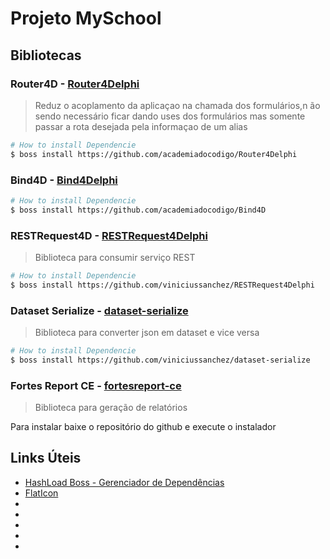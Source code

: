 # Projeto MySchool

## Bibliotecas

### Router4D - [Router4Delphi](https://github.com/academiadocodigo/Router4Delphi)

> Reduz o acoplamento da aplicaçao na chamada dos formulários,n ão sendo necessário ficar dando uses dos formulários mas somente passar a rota desejada pela informaçao de um alias

```bash
# How to install Dependencie
$ boss install https://github.com/academiadocodigo/Router4Delphi
```

### Bind4D - [Bind4Delphi](https://github.com/academiadocodigo/Bind4D)
>
```bash
# How to install Dependencie
$ boss install https://github.com/academiadocodigo/Bind4D
```

### RESTRequest4D -  [RESTRequest4Delphi](https://github.com/viniciussanchez/RESTRequest4Delphi)

> Biblioteca para consumir serviço REST

```bash
# How to install Dependencie
$ boss install https://github.com/viniciussanchez/RESTRequest4Delphi
```

### Dataset Serialize - [dataset-serialize](https://github.com/viniciussanchez/dataset-serialize)

> Biblioteca para converter json em dataset e vice versa

```bash
# How to install Dependencie
$ boss install https://github.com/viniciussanchez/dataset-serialize
```

### Fortes Report CE - [fortesreport-ce](https://github.com/fortesinformatica/fortesreport-ce)

> Biblioteca para geração de relatórios

Para instalar baixe o repositório do github e execute o instalador

## Links Úteis

* [HashLoad Boss - Gerenciador de Dependências](https://github.com/HashLoad/boss)
* [FlatIcon](https://www.flaticon.com/br/)
* []()
* []()
* []()
* []()
* []()
